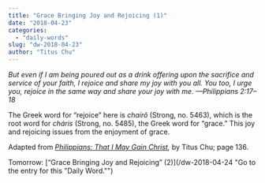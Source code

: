 ```yaml
---
title: "Grace Bringing Joy and Rejoicing (1)"
date: "2018-04-23"
categories: 
  - "daily-words"
slug: "dw-2018-04-23"
author: "Titus Chu"
---
```


_But even if I am being poured out as a drink offering upon the sacrifice and service of your faith, I rejoice and share my joy with you all. You too, I urge you, rejoice in the same way and share your joy with me._ _—Philippians 2:17–18_

The Greek word for “rejoice” here is _chaírô_ (Strong, no. 5463), which is the root word for _cháris_ (Strong, no. 5485), the Greek word for “grace.” This joy and rejoicing issues from the enjoyment of grace.

Adapted from _[Philippians: That I May Gain Christ](/book-philippians/ "Go to the listing for this book."),_ by Titus Chu; page 136.

Tomorrow: [“Grace Bringing Joy and Rejoicing” (2)](/dw-2018-04-24 "Go to the entry for this "Daily Word."")
